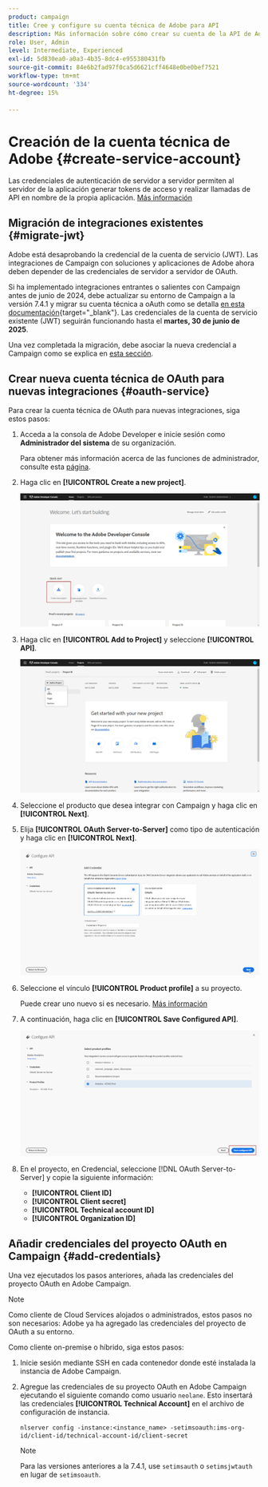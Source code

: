 ```yaml
---
product: campaign
title: Cree y configure su cuenta técnica de Adobe para API
description: Más información sobre cómo crear su cuenta de la API de Adobe
role: User, Admin
level: Intermediate, Experienced
exl-id: 5d830ea0-a0a3-4b35-8dc4-e955380431fb
source-git-commit: 84e6b2fad97f0ca5d6621cff4648e0be0bef7521
workflow-type: tm+mt
source-wordcount: '334'
ht-degree: 15%

---
```


# Creación de la cuenta técnica de Adobe {#create-service-account}

Las credenciales de autenticación de servidor a servidor permiten al servidor de la aplicación generar tokens de acceso y realizar llamadas de API en nombre de la propia aplicación. [Más información](https://developer.adobe.com/developer-console/docs/guides/authentication/ServerToServerAuthentication/)

## Migración de integraciones existentes {#migrate-jwt}

Adobe está desaprobando la credencial de la cuenta de servicio (JWT). Las integraciones de Campaign con soluciones y aplicaciones de Adobe ahora deben depender de las credenciales de servidor a servidor de OAuth.

Si ha implementado integraciones entrantes o salientes con Campaign antes de junio de 2024, debe actualizar su entorno de Campaign a la versión 7.4.1 y migrar su cuenta técnica a oAuth como se detalla [en esta documentación](https://developer.adobe.com/developer-console/docs/guides/authentication/ServerToServerAuthentication/migration){target="_blank"}. Las credenciales de la cuenta de servicio existente (JWT) seguirán funcionando hasta el **martes, 30 de junio de 2025**.

Una vez completada la migración, debe asociar la nueva credencial a Campaign como se explica en [esta sección](#add-credentials).

## Crear nueva cuenta técnica de OAuth para nuevas integraciones {#oauth-service}

Para crear la cuenta técnica de OAuth para nuevas integraciones, siga estos pasos:

1. Acceda a la consola de Adobe Developer e inicie sesión como **Administrador del sistema** de su organización.

   Para obtener más información acerca de las funciones de administrador, consulte esta [página](https://helpx.adobe.com/es/enterprise/using/admin-roles.html).

1. Haga clic en **[!UICONTROL Create a new project]**.

   ![](assets/api-account-1.png)

1. Haga clic en **[!UICONTROL Add to Project]** y seleccione **[!UICONTROL API]**.

   ![](assets/api-account-2.png)

1. Seleccione el producto que desea integrar con Campaign y haga clic en **[!UICONTROL Next]**.

1. Elija **[!UICONTROL OAuth Server-to-Server]** como tipo de autenticación y haga clic en **[!UICONTROL Next]**.

   ![](assets/api-account-3.png)

1. Seleccione el vínculo **[!UICONTROL Product profile]** a su proyecto.

   Puede crear uno nuevo si es necesario. [Más información](https://helpx.adobe.com/es/enterprise/using/manage-product-profiles.html)

1. A continuación, haga clic en **[!UICONTROL Save Configured API]**.

   ![](assets/api-account-4.png)

1. En el proyecto, en Credencial, seleccione [!DNL OAuth Server-to-Server] y copie la siguiente información:

   * **[!UICONTROL Client ID]**
   * **[!UICONTROL Client secret]**
   * **[!UICONTROL Technical account ID]**
   * **[!UICONTROL Organization ID]**

## Añadir credenciales del proyecto OAuth en Campaign {#add-credentials}

Una vez ejecutados los pasos anteriores, añada las credenciales del proyecto OAuth en Adobe Campaign.

>[!NOTE]
>
>Como cliente de Cloud Services alojados o administrados, estos pasos no son necesarios: Adobe ya ha agregado las credenciales del proyecto de OAuth a su entorno.
>

Como cliente on-premise o híbrido, siga estos pasos:

1. Inicie sesión mediante SSH en cada contenedor donde esté instalada la instancia de Adobe Campaign.

1. Agregue las credenciales de su proyecto OAuth en Adobe Campaign ejecutando el siguiente comando como usuario `neolane`. Esto insertará las credenciales **[!UICONTROL Technical Account]** en el archivo de configuración de instancia.

   ```
   nlserver config -instance:<instance_name> -setimsoauth:ims-org-id/client-id/technical-account-id/client-secret
   ```

   >[!NOTE]
   >
   > Para las versiones anteriores a la 7.4.1, use `setimsauth` o `setimsjwtauth` en lugar de `setimsoauth`.


